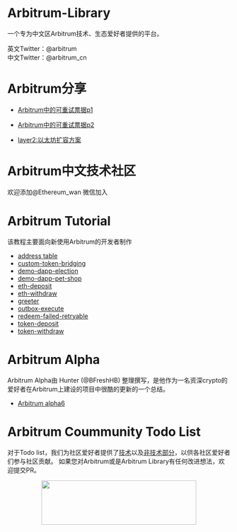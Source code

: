 # Arbitrum-Library
一个专为中文区Arbitrum技术、生态爱好者提供的平台。

英文Twitter：@arbitrum \
中文Twitter：@arbitrum_cn
# Arbitrum分享

- [Arbitrum中的可重试票据p1](https://www.youtube.com/watch?v=sYo8DXvysJI)

- [Arbitrum中的可重试票据p2](https://www.youtube.com/watch?v=l_wt3L2k4dc)

- [layer2:以太坊扩容方案](https://b23.tv/Vjn521b)

# Arbitrum中文技术社区
欢迎添加@Ethereum_wan 微信加入



# Arbitrum Tutorial
该教程主要面向新使用Arbitrum的开发者制作

- [address table](./arbitrum-tutorials/packages/address-table/) 
- [custom-token-bridging](./arbitrum-tutorials/packages/custom-token-bridging/)
- [demo-dapp-election](./arbitrum-tutorials/packages/demo-dapp-election/)
- [demo-dapp-pet-shop](./arbitrum-tutorials/packages/demo-dapp-pet-shop/)
- [eth-deposit](./arbitrum-tutorials/packages/eth-deposit/)
- [eth-withdraw](./arbitrum-tutorials/packages/eth-withdraw/)
- [greeter](./arbitrum-tutorials/packages/greeter/)
- [outbox-execute](./arbitrum-tutorials/packages/outbox-execute/)
- [redeem-failed-retryable](./arbitrum-tutorials/packages/redeem-failed-retryable/)
- [token-deposit](./arbitrum-tutorials/packages/token-deposit/)
- [token-withdraw](./arbitrum-tutorials/packages/token-withdraw/)

# Arbitrum Alpha
Arbitrum Alpha由 Hunter (@BFreshHB) 整理撰写，是他作为一名资深crypto的爱好者在Arbitrum上建设的项目中很酷的更新的一个总结。
- [Arbitrum alpha6](https://mirror.xyz/0x5489342452132548160F089F95e5433A918a3395/s5ilEYjTwsaWXYVq59LqEelH316RHu0GC00S8Hc3dU0)
  
# Arbitrum Coummunity Todo List
对于Todo list，我们为社区爱好者提供了[技术](TodoList/Tech.md)以及[非技术部分](TodoList/NonTech.md)，以供各社区爱好者们参与社区贡献。
如果您对Arbitrum或是Arbitrum Library有任何改进想法，欢迎提交PR。
<p align="center">
  <img width="350" height="100" src= "https://arbitrum.io/wp-content/uploads/2021/01/cropped-Arbitrum_Horizontal-Logo-Full-color-White-background-scaled-1.jpg" />
</p>

